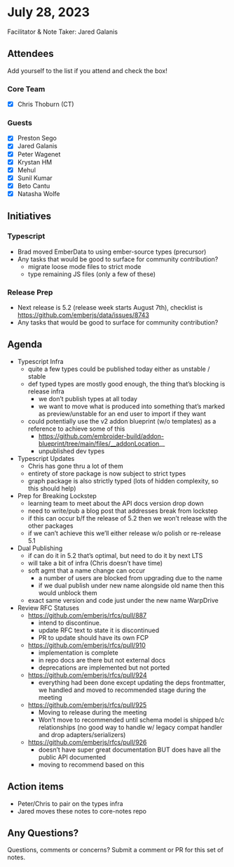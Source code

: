 # July 28, 2023

Facilitator & Note Taker: Jared Galanis

## Attendees

Add yourself to the list if you attend and check the box!

### Core Team

- [x] Chris Thoburn (CT)

### Guests

- [x] Preston Sego
- [x] Jared Galanis
- [x] Peter Wagenet
- [x] Krystan HM
- [x] Mehul
- [x] Sunil Kumar
- [x] Beto Cantu
- [x] Natasha Wolfe

## Initiatives

### Typescript

- Brad moved EmberData to using ember-source types (precursor)
- Any tasks that would be good to surface for community contribution?
    - migrate loose mode files to strict mode
    - type remaining JS files (only a few of these)

### Release Prep

- Next release is 5.2 (release week starts August 7th), checklist is https://github.com/emberjs/data/issues/8743
- Any tasks that would be good to surface for community contribution?

## Agenda

- Typescript Infra
    - quite a few types could be published today either as unstable / stable
    - def typed types are mostly good enough, the thing that’s blocking is release infra
        - we don’t publish types at all today
        - we want to move what is produced into something that’s marked as preview/unstable for an end user to import if they want
    - could potentially use the v2 addon blueprint (w/o templates) as a reference to achieve some of this
        - https://github.com/embroider-build/addon-blueprint/tree/main/files/__addonLocation__
        - unpublished dev types
- Typescript Updates
    - Chris has gone thru a lot of them
    - entirety of store package is now subject to strict types
    - graph package is also strictly typed (lots of hidden complexity, so this should help)
- Prep for Breaking Lockstep
    - learning team to meet about the API docs version drop down
    - need to write/pub a blog post that addresses break from lockstep
    - if this can occur b/f the release of 5.2 then we won’t release with the other packages
    - if we can’t achieve this we’ll either release w/o polish or re-release 5.1
- Dual Publishing
    - if can do it in 5.2 that’s optimal, but need to do it by next LTS
    - will take a bit of infra (Chris doesn’t have time)
    - soft agmt that a name change can occur
        - a number of users are blocked from upgrading due to the name
        - if we dual publish under new name alongside old name then this would unblock them
    - exact same version and code just under the new name WarpDrive
- Review RFC Statuses
    - https://github.com/emberjs/rfcs/pull/887
        - intend to discontinue.
        - update RFC text to state it is discontinued
        - PR to update should have its own FCP
    - https://github.com/emberjs/rfcs/pull/910
        - implementation is complete
        - in repo docs are there but not external docs
        - deprecations are implemented but not ported
    - https://github.com/emberjs/rfcs/pull/924
        - everything had been done except updating the deps frontmatter, we handled and moved to recommended stage during the meeting
    - https://github.com/emberjs/rfcs/pull/925
        - Moving to release during the meeting
        - Won’t move to recommended until schema model is shipped b/c relationships (no good way to handle w/ legacy compat handler and drop adapters/serializers)
    - https://github.com/emberjs/rfcs/pull/926
        - doesn’t have super great documentation BUT does have all the public API documented
        - moving to recommend based on this

## Action items

- Peter/Chris to pair on the types infra
- Jared moves these notes to core-notes repo

## Any Questions?

Questions, comments or concerns? Submit a comment or PR for this set of notes.
